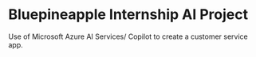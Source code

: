 # Bluepineapple Internship AI Project

Use of Microsoft Azure AI Services/ Copilot to create a customer service app.
